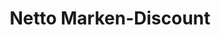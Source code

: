 ---
title: "Netto Marken-Discount"
url: /bad-driburg/netto-marken-discount-dringenberger-strasse/
shop: Supermarkt
---